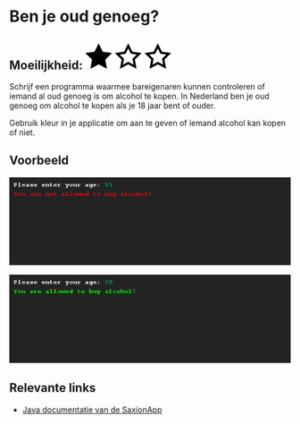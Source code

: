 # Ben je oud genoeg?
## Moeilijkheid: ![Filled](../resources/star-filled.svg) ![Outlined](../resources/star-outlined.svg) ![Outlined](../resources/star-outlined.svg)

Schrijf een programma waarmee bareigenaren kunnen controleren of iemand al oud genoeg is om alcohol te kopen. In Nederland ben je oud genoeg om alcohol te kopen als je 18 jaar bent of ouder.

Gebruik kleur in je applicatie om aan te geven of iemand alcohol kan kopen of niet.

## Voorbeeld
![Example](sample_output.png)

![Example](sample_output2.png)

## Relevante links
* [Java documentatie van de SaxionApp](https://saxionapp.hboictlab.nl/nl/saxion/app/SaxionApp.html)

